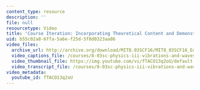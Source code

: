 ```yaml
---
content_type: resource
description: ''
file: null
resourcetype: Video
title: 'Course Iteration: Incorporating Theoretical Content and Demonstrations'
uid: b55c02a8-6ffa-5a6e-f25d-5f8d0323aa86
video_files:
  archive_url: http://archive.org/download/MIT8.03SCF16/MIT8_03SCF16_Educator10_Course_Iteration_300k.mp4
  video_captions_file: /courses/8-03sc-physics-iii-vibrations-and-waves-fall-2016/8f9211b556545dab958ed4fe6d0b257e_fTACO13q2oU.vtt
  video_thumbnail_file: https://img.youtube.com/vi/fTACO13q2oU/default.jpg
  video_transcript_file: /courses/8-03sc-physics-iii-vibrations-and-waves-fall-2016/584637463b2f394a368f78e7188b6b9e_fTACO13q2oU.pdf
video_metadata:
  youtube_id: fTACO13q2oU
---
```

